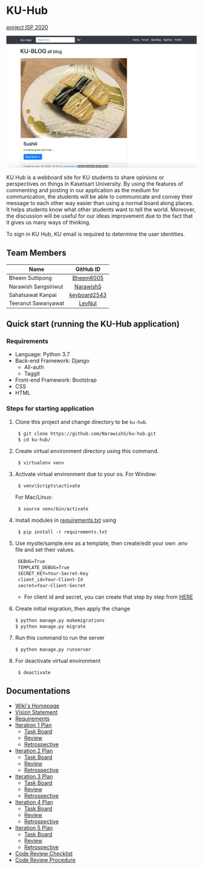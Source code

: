 # KU-Hub
[project ISP 2020]()<br>

![Ku-Hub](kuhub/static/kuhub/images/kuhub.png)

KU Hub is a webboard site for KU students to share opinions or 
perspectives on things in Kasetsart University. By using the features 
of commenting and posting in our application as the medium for 
communication, the students will be able to communicate and convey their 
message to each other way easier than using a normal board along places. 
It helps students know what other students want to tell the world. 
Moreover, the discussion will be useful for our ideas improvement due to 
the fact that it gives us many ways of thinking. 

To sign in KU Hub, KU email is required to determine the user identities.

## Team Members
| Name       |      GitHub ID     |
|----------|:-------------:|
| Bheem Suttipong        |     [Bheem6005](https://github.com/Bheem6005)    |
| Narawish Sangsiriwut        |     [NarawishS](https://github.com/NarawishS)      |
| Sahatsawat Kanpai        |      [keyboard2543](https://github.com/keyboard2543)      |
| Teeranut Sawanyawat        |     [LevNut](https://github.com/LevNut)       |

## Quick start (running the KU-Hub application)

### Requirements
* Language: Python 3.7
* Back-end Framework: Django
    * All-auth
    * Taggit
* Front-end Framework: Bootstrap
* CSS
* HTML

### Steps for starting application
1. Clone this project and change directory to be `ku-hub`.

        $ git clone https://github.com/NarawishS/ku-hub.git
        $ cd ku-hub/
        
2. Create virtual environment directory using this command.

        $ virtualenv venv

3. Activate virtual environment due to your os.
   For Window:
    
        $ venv\Scripts\activate
        
    For Mac/Linux:
    
        $ source venv/bin/activate
        
4. Install modules in [requirements.txt](requirements.txt) using 
  
        $ pip install -r requirements.txt

5. Use mysite/sample.env as a template, then create/edit your own
.env file and set their values.

        DEBUG=True
        TEMPLATE_DEBUG=True
        SECRET_KEY=Your-Secret-Key
        client_id=Your-Client-Id
        secret=Your-Client-Secret
        
    * For client id and secret, you can create that step by step 
    from [HERE](https://developers.google.com/adwords/api/docs/guides/authentication)

6. Create initial migration, then apply the change 
       
       $ python manage.py makemigrations
       $ python manage.py migrate
       
7. Run this command to run the server

       $ python manage.py runserver
       
8. For deactivate virtual environment

        $ deactivate

## Documentations
* [Wiki's Homepage](https://github.com/NarawishS/ku-hub/wiki)
* [Vision Statement](https://github.com/NarawishS/ku-hub/wiki/Vision-Statement)
* [Requirements](https://github.com/NarawishS/ku-hub/wiki/Requirements)
* [Iteration 1 Plan](https://github.com/NarawishS/ku-hub/wiki/Iteration-1-Plan)
    * [Task Board](https://github.com/NarawishS/ku-hub/projects/1)
    * [Review](https://github.com/NarawishS/ku-hub/wiki/Iteration-1-Review)
    * [Retrospective](https://github.com/NarawishS/ku-hub/wiki/Iteration-1-Retrospective)
* [Iteration 2 Plan](https://github.com/NarawishS/ku-hub/wiki/Iteration-2-Plan)
    * [Task Board](https://github.com/NarawishS/ku-hub/projects/2)
    * [Review](https://github.com/NarawishS/ku-hub/wiki/Iteration-2-Review)
    * [Retrospective](https://github.com/NarawishS/ku-hub/wiki/Iteration-2-Retrospective)
* [Iteration 3 Plan](https://github.com/NarawishS/ku-hub/wiki/Iteration-3-Plan)
    * [Task Board](https://github.com/NarawishS/ku-hub/projects/4)
    * [Review](https://github.com/NarawishS/ku-hub/wiki/Iteration-3-Review)
    * [Retrospective](https://github.com/NarawishS/ku-hub/wiki/Iteration-3-Retrospective)
* [Iteration 4 Plan](https://github.com/NarawishS/ku-hub/wiki/Iteration-4-Plan)
    * [Task Board](https://github.com/NarawishS/ku-hub/projects/5)
    * [Review](https://github.com/NarawishS/ku-hub/wiki/Iteration-4-Review)
    * [Retrospective](https://github.com/NarawishS/ku-hub/wiki/Iteration-4-Retrospective)
* [Iteration 5 Plan](https://github.com/NarawishS/ku-hub/wiki/Iteration-5-Plan)
    * [Task Board]()
    * [Review]()
    * [Retrospective]()
* [Code Review Checklist](https://github.com/NarawishS/ku-hub/wiki/Code-Review-Checklist)
* [Code Review Procedure](https://github.com/NarawishS/ku-hub/wiki/Code-Review-Procedure)